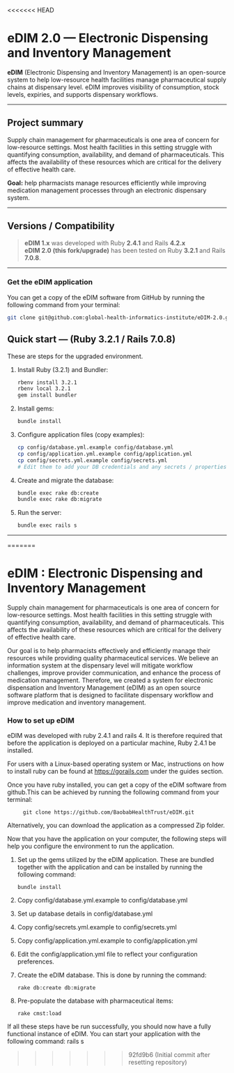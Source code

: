 <<<<<<< HEAD
# eDIM 2.0 — Electronic Dispensing and Inventory Management

**eDIM** (Electronic Dispensing and Inventory Management) is an open-source system to help low-resource health facilities manage pharmaceutical supply chains at dispensary level. eDIM improves visibility of consumption, stock levels, expiries, and supports dispensary workflows.

---

## Project summary

Supply chain management for pharmaceuticals is one area of concern for low-resource settings. Most health facilities in this setting struggle with quantifying consumption, availability, and demand of pharmaceuticals. This affects the availability of these resources which are critical for the delivery of effective health care.

**Goal:** help pharmacists manage resources efficiently while improving medication management processes through an electronic dispensary system.

---

## Versions / Compatibility

> **eDIM 1.x** was developed with Ruby **2.4.1** and Rails **4.2.x**  
> **eDIM 2.0 (this fork/upgrade)** has been tested on Ruby **3.2.1** and Rails **7.0.8**.

---
### Get the eDIM application

You can get a copy of the eDIM software from GitHub by running the following command from your terminal:

```bash
git clone git@github.com:global-health-informatics-institute/eDIM-2.0.git

```

## Quick start — (Ruby 3.2.1 / Rails 7.0.8)

These are steps for the upgraded environment.

1. Install Ruby (3.2.1) and Bundler:
   ```bash
   rbenv install 3.2.1 
   rbenv local 3.2.1
   gem install bundler
   ```

2. Install gems:
   ```bash
   bundle install
   ```

3. Configure application files (copy examples):
   ```bash
   cp config/database.yml.example config/database.yml
   cp config/application.yml.example config/application.yml
   cp config/secrets.yml.example config/secrets.yml
   # Edit them to add your DB credentials and any secrets / properties
   ```

4. Create and migrate the database:
   ```bash
   bundle exec rake db:create
   bundle exec rake db:migrate
   ```

5. Run the server:
   ```bash
   bundle exec rails s
   ```
---
=======
# eDIM : Electronic Dispensing and Inventory Management

Supply chain management for pharmaceuticals is one area of concern for low-resource settings. Most health facilities in this setting struggle with quantifying consumption, availability, and demand of pharmaceuticals. This affects the availability of these resources which are critical for the delivery of effective health care. 
 
 Our goal is to help pharmacists effectively and efficiently manage their resources 
  while providing quality pharmaceutical services. We believe an information
  system at the dispensary level will mitigate workflow challenges, improve provider communication, and enhance the process of medication 
  management. Therefore, we created a system for electronic dispensation and Inventory Management (eDIM) as an open source software 
  platform that is designed to facilitate dispensary workflow and improve medication and inventory management.
  
###   How to set up eDIM
  
  eDIM was developed with ruby 2.4.1 and rails 4. It is therefore required that before the application is deployed on a particular machine, Ruby 2.4.1 be installed.
  
  For users with a Linux-based operating system or Mac, instructions on how to install ruby can be found at https://gorails.com under the guides section.
  
  Once you have ruby installed, you can get a copy of the eDIM software from github.This can be achieved by running the following command from your terminal:
  
         git clone https://github.com/BaobabHealthTrust/eDIM.git
  
  Alternatively, you can download the application as a compressed Zip folder. 
  
  Now that you have the application on your computer, the following steps will help you configure the environment to run the application.
  
  1. Set up the gems utilized by the eDIM application. These are bundled together with the application and can be installed by running the following command: 
  
         bundle install
  
  2. Copy config/database.yml.example to config/database.yml
  
  3. Set up database details in config/database.yml
  
  4. Copy config/secrets.yml.example to config/secrets.yml
  
  5. Copy config/application.yml.example to config/application.yml
  
  6. Edit the config/application.yml file to reflect your configuration preferences. 
  
  7. Create the eDIM database. This is done by running the command:
  
         rake db:create db:migrate
        
  8. Pre-populate the database with pharmaceutical items:
     
         rake cmst:load

If all these steps have be run successfully, you should now have a fully functional instance of eDIM. You can start your application with the following command: rails s
>>>>>>> 92fd9b6 (Initial commit after resetting repository)
